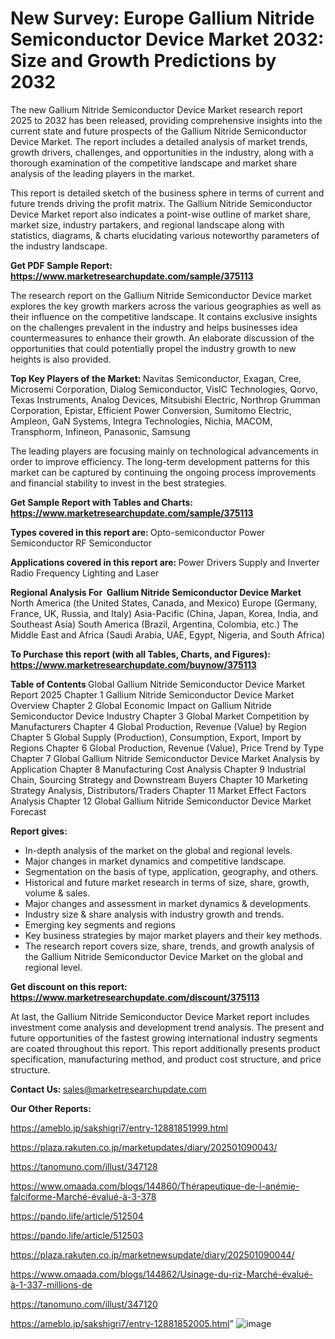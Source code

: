 # New Survey: Europe Gallium Nitride Semiconductor Device Market 2032: Size and Growth Predictions by 2032

The new Gallium Nitride Semiconductor Device Market research report 2025 to 2032 has been released, providing comprehensive insights into the current state and future prospects of the Gallium Nitride Semiconductor Device Market. The report includes a detailed analysis of market trends, growth drivers, challenges, and opportunities in the industry, along with a thorough examination of the competitive landscape and market share analysis of the leading players in the market.

This report is detailed sketch of the business sphere in terms of current and future trends driving the profit matrix. The Gallium Nitride Semiconductor Device Market report also indicates a point-wise outline of market share, market size, industry partakers, and regional landscape along with statistics, diagrams, &amp; charts elucidating various noteworthy parameters of the industry landscape.

<strong><b>Get PDF Sample Report: <a href=https://www.marketresearchupdate.com/sample/375113>https://www.marketresearchupdate.com/sample/375113</a></b></strong>

The research report on the Gallium Nitride Semiconductor Device market explores the key growth markers across the various geographies as well as their influence on the competitive landscape. It contains exclusive insights on the challenges prevalent in the industry and helps businesses idea countermeasures to enhance their growth. An elaborate discussion of the opportunities that could potentially propel the industry growth to new heights is also provided.

<strong><b>Top Key Players of the Market:
</b></strong>Navitas Semiconductor, Exagan, Cree, Microsemi Corporation, Dialog Semiconductor, VisIC Technologies, Qorvo, Texas Instruments, Analog Devices, Mitsubishi Electric, Northrop Grumman Corporation, Epistar, Efficient Power Conversion, Sumitomo Electric, Ampleon, GaN Systems, Integra Technologies, Nichia, MACOM, Transphorm, Infineon, Panasonic, Samsung<strong><b>
</b></strong>

The leading players are focusing mainly on technological advancements in order to improve efficiency. The long-term development patterns for this market can be captured by continuing the ongoing process improvements and financial stability to invest in the best strategies.

<strong><b>Get Sample Report with Tables and Charts: <a href=https://www.marketresearchupdate.com/sample/375113>https://www.marketresearchupdate.com/sample/375113</a></b></strong>

<strong><b>Types covered in this report are:
</b></strong>Opto-semiconductor
Power Semiconductor
RF Semiconductor<strong><b>
</b></strong>

<strong><b>Applications covered in this report are:
</b></strong>Power Drivers
Supply and Inverter
Radio Frequency
Lighting and Laser<strong><b>
</b></strong>

<strong><b>Regional Analysis For  Gallium Nitride Semiconductor Device Market</b></strong><strong><b>
</b></strong>North America (the United States, Canada, and Mexico)
Europe (Germany, France, UK, Russia, and Italy)
Asia-Pacific (China, Japan, Korea, India, and Southeast Asia)
South America (Brazil, Argentina, Colombia, etc.)
The Middle East and Africa (Saudi Arabia, UAE, Egypt, Nigeria, and South Africa)

<strong><b>To Purchase this report (with all Tables, Charts, and Figures): <a href=https://www.marketresearchupdate.com/buynow/375113>https://www.marketresearchupdate.com/buynow/375113</a></b></strong>

<strong><b>Table of Contents</b></strong><strong><b>
</b></strong>Global Gallium Nitride Semiconductor Device Market Report 2025
Chapter 1 Gallium Nitride Semiconductor Device Market Overview
Chapter 2 Global Economic Impact on Gallium Nitride Semiconductor Device Industry
Chapter 3 Global Market Competition by Manufacturers
Chapter 4 Global Production, Revenue (Value) by Region
Chapter 5 Global Supply (Production), Consumption, Export, Import by Regions
Chapter 6 Global Production, Revenue (Value), Price Trend by Type
Chapter 7 Global Gallium Nitride Semiconductor Device Market Analysis by Application
Chapter 8 Manufacturing Cost Analysis
Chapter 9 Industrial Chain, Sourcing Strategy and Downstream Buyers
Chapter 10 Marketing Strategy Analysis, Distributors/Traders
Chapter 11 Market Effect Factors Analysis
Chapter 12 Global Gallium Nitride Semiconductor Device Market Forecast

<strong><b>Report gives:</b></strong>

- In-depth analysis of the market on the global and regional levels.
- Major changes in market dynamics and competitive landscape.
- Segmentation on the basis of type, application, geography, and others.
- Historical and future market research in terms of size, share, growth, volume &amp; sales.
- Major changes and assessment in market dynamics &amp; developments.
- Industry size &amp; share analysis with industry growth and trends.
- Emerging key segments and regions
- Key business strategies by major market players and their key methods.
- The research report covers size, share, trends, and growth analysis of the Gallium Nitride Semiconductor Device Market on the global and regional level.

<strong><b>Get discount on this report: <a href=https://www.marketresearchupdate.com/discount/375113>https://www.marketresearchupdate.com/discount/375113</a></b></strong>

At last, the Gallium Nitride Semiconductor Device Market report includes investment come analysis and development trend analysis. The present and future opportunities of the fastest growing international industry segments are coated throughout this report. This report additionally presents product specification, manufacturing method, and product cost structure, and price structure.

<strong><b>Contact Us:
</b></strong>sales@marketresearchupdate.com

<strong>Our Other Reports:</strong>

<a href=https://ameblo.jp/sakshigri7/entry-12881851999.html>https://ameblo.jp/sakshigri7/entry-12881851999.html</a>

<a href=https://plaza.rakuten.co.jp/marketupdates/diary/202501090043/>https://plaza.rakuten.co.jp/marketupdates/diary/202501090043/</a>

<a href=https://tanomuno.com/illust/347128>https://tanomuno.com/illust/347128</a>

<a href=https://www.omaada.com/blogs/144860/Thérapeutique-de-l-anémie-falciforme-Marché-évalué-à-3-378>https://www.omaada.com/blogs/144860/Thérapeutique-de-l-anémie-falciforme-Marché-évalué-à-3-378</a>

<a href=https://pando.life/article/512504>https://pando.life/article/512504</a>

<a href=https://pando.life/article/512503>https://pando.life/article/512503</a>

<a href=https://plaza.rakuten.co.jp/marketnewsupdate/diary/202501090044/>https://plaza.rakuten.co.jp/marketnewsupdate/diary/202501090044/</a>

<a href=https://www.omaada.com/blogs/144862/Usinage-du-riz-Marché-évalué-à-1-337-millions-de>https://www.omaada.com/blogs/144862/Usinage-du-riz-Marché-évalué-à-1-337-millions-de</a>

<a href=https://tanomuno.com/illust/347120>https://tanomuno.com/illust/347120</a>

<a href=https://ameblo.jp/sakshigri7/entry-12881852005.html>https://ameblo.jp/sakshigri7/entry-12881852005.html</a>"
![image](https://github.com/user-attachments/assets/45089b52-d1df-46b1-be7c-762842943b28)
